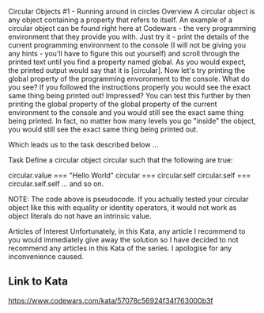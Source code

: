 Circular Objects #1 - Running around in circles
Overview
A circular object is any object containing a property that refers to itself. An example of a circular object can be found right here at Codewars - the very programming environment that they provide you with. Just try it - print the details of the current programming environment to the console (I will not be giving you any hints - you'll have to figure this out yourself) and scroll through the printed text until you find a property named global. As you would expect, the printed output would say that it is [circular]. Now let's try printing the global property of the programming envoronment to the console. What do you see? If you followed the instructions properly you would see the exact same thing being printed out! Impressed? You can test this further by then printing the global property of the global property of the current environment to the console and you would still see the exact same thing being printed. In fact, no matter how many levels you go "inside" the object, you would still see the exact same thing being printed out.

Which leads us to the task described below ...

Task
Define a circular object circular such that the following are true:

circular.value === "Hello World"
circular === circular.self
circular.self === circular.self.self
... and so on.

NOTE: The code above is pseudocode. If you actually tested your circular object like this with equality or identity operators, it would not work as object literals do not have an intrinsic value.

Articles of Interest
Unfortunately, in this Kata, any article I recommend to you would immediately give away the solution so I have decided to not recommend any articles in this Kata of the series. I apologise for any inconvenience caused.

## Link to Kata
https://www.codewars.com/kata/57078c56924f34f763000b3f